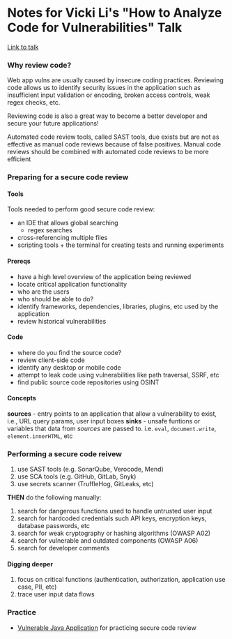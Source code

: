 # Notes for Vicki Li's "How to Analyze Code for Vulnerabilities" Talk

[Link to talk](https://www.youtube.com/watch?v=A8CNysN-lOM)

### Why review code?

Web app vulns are usually caused by insecure coding practices. Reviewing code allows us to identify security issues in the application such as insufficient input validation or encoding, broken access controls, weak regex checks, etc.

Reviewing code is also a great way to become a better developer and secure your future applications!

Automated code review tools, called SAST tools, due exists but are not as effective as manual code reviews because of false positives. Manual code reviews should be combined with automated code reviews to be more efficient

### Preparing for a secure code review

#### Tools

Tools needed to perform good secure code review:

- an IDE that allows global searching
  - regex searches
- cross-referencing multiple files
- scripting tools + the terminal for creating tests and running experiments

#### Prereqs

- have a high level overview of the application being reviewed
- locate critical application functionality
- who are the users
- who should be able to do?
- identify frameworks, dependencies, libraries, plugins, etc used by the application
- review historical vulnerabilities 

#### Code

- where do you find the source code?
- review client-side code
- identify any desktop or mobile code
- attempt to leak code using vulnerabilities like path traversal, SSRF, etc
- find public source code repositories using OSINT

#### Concepts

**sources** - entry points to an application that allow a vulnerability to exist, i.e., URL query params, user input boxes
**sinks** - unsafe funtions or variables that data from *sources* are passed to. i.e. `eval`, `document.write`, `element.innerHTML`, etc

### Performing a secure code reivew

1. use SAST tools (e.g. SonarQube, Verocode, Mend)
2. use SCA tools (e.g. GitHub, GitLab, Snyk)
3. use secrets scanner (TruffleHog, GitLeaks, etc)

**THEN** do the following manually:

1. search for dangerous functions used to handle untrusted user input
2. search for hardcoded credentials such API keys, encryption keys, database passwords, etc
3. search for weak cryptography or hashing algorithms (OWASP A02)
4. search for vulnerable and outdated components (OWASP A06)
5. search for developer comments

#### Digging deeper

1. focus on critical functions (authentication, authorization, application use case, PII, etc)
2. trace user input data flows

### Practice

- [Vulnerable Java Application](https://github.com/ShiftLeftSecurity/tarpit-java) for practicing secure code review
